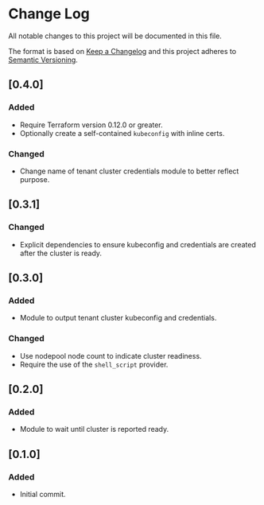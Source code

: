 # Change Log
All notable changes to this project will be documented in this file.

The format is based on [Keep a Changelog](http://keepachangelog.com/)
and this project adheres to [Semantic Versioning](http://semver.org/).

## [0.4.0]

### Added

- Require Terraform version 0.12.0 or greater.
- Optionally create a self-contained `kubeconfig` with inline certs.

### Changed

- Change name of tenant cluster credentials module to better reflect purpose.

## [0.3.1]

### Changed

- Explicit dependencies to ensure kubeconfig and credentials are created after the cluster is ready.

## [0.3.0]

### Added

- Module to output tenant cluster kubeconfig and credentials.

### Changed

- Use nodepool node count to indicate cluster readiness.
- Require the use of the `shell_script` provider.

## [0.2.0]

### Added

- Module to wait until cluster is reported ready.

## [0.1.0]

### Added

- Initial commit.
